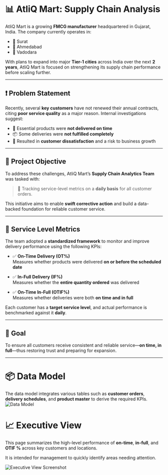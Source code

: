 # 📊 AtliQ Mart: Supply Chain Analysis

AtliQ Mart is a growing **FMCG manufacturer** headquartered in Gujarat, India. The company currently operates in:

- 📍 Surat  
- 📍 Ahmedabad  
- 📍 Vadodara  

With plans to expand into major **Tier-1 cities** across India over the next **2 years**, AtliQ Mart is focused on strengthening its supply chain performance before scaling further.

---

## ❗ Problem Statement

Recently, several **key customers** have not renewed their annual contracts, citing **poor service quality** as a major reason. Internal investigations suggest:

- 🚫 Essential products were **not delivered on time**
- 📦 Some deliveries were **not fulfilled completely**
- 🤝 Resulted in **customer dissatisfaction** and a risk to business growth

---

## 🎯 Project Objective

To address these challenges, AtliQ Mart’s **Supply Chain Analytics Team** was tasked with:

> 📍 Tracking service-level metrics on a **daily basis** for all customer orders.

This initiative aims to enable **swift corrective action** and build a data-backed foundation for reliable customer service.

---

## 📐 Service Level Metrics

The team adopted a **standardized framework** to monitor and improve delivery performance using the following KPIs:

- ✅ **On-Time Delivery (OT%)**  
  Measures whether products were delivered **on or before the scheduled date**

- ✅ **In-Full Delivery (IF%)**  
  Measures whether the **entire quantity ordered** was delivered

- ✅ **On-Time In-Full (OTIF%)**  
  Measures whether deliveries were both **on time and in full**

Each customer has a **target service level**, and actual performance is benchmarked against it **daily**.

---

## 📌 Goal

To ensure all customers receive consistent and reliable service—**on time, in full**—thus restoring trust and preparing for expansion.

---
# 📦 Data Model
The data model integrates various tables such as **customer orders**, **delivery schedules**, and **product master** to derive the required KPIs.
![Data Model](https://github.com/user-attachments/assets/5e800c94-d02b-4d87-ac53-d75488b00524)

# 📈 Executive View

This page summarizes the high-level performance of **on-time**, **in-full**, and **OTIF %** across key customers and locations.

It is intended for management to quickly identify areas needing attention.

![Executive View Screenshot](https://github.com/user-attachments/assets/1eee0ef9-537d-4657-b3b9-d7bb747defb8)
